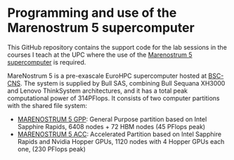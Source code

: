 # Programming and use of the Marenostrum 5 supercomputer
This GitHub repository contains the support code for the lab sessions in the courses I teach at the UPC where the use of the [Marenostrum 5 supercomputer](https://www.bsc.es/ca/marenostrum/marenostrum-5) is required.

MareNostrum 5 is a pre-exascale EuroHPC supercomputer hosted at [BSC-CNS](https://bsc.es). The system is supplied by Bull SAS, combining Bull Sequana XH3000 and Lenovo ThinkSystem architectures, and it has a total peak computational power of 314PFlops. It consists of two computer partitions with the shared file system:
* [MARENOSTRUM 5 GPP](https://www.top500.org/system/180237/): General Purpose partition based on Intel Sapphire Rapids, 6408 nodes + 72 HBM nodes (45 PFlops peak)
* [MARENOSTRUM 5 ACC](https://www.top500.org/system/180238/): Accelerated Partition based on Intel Sapphire Rapids and Nvidia Hopper GPUs, 1120 nodes with 4 Hopper GPUs each one, (230 PFlops peak)
